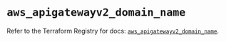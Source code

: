 # `aws_apigatewayv2_domain_name`

Refer to the Terraform Registry for docs: [`aws_apigatewayv2_domain_name`](https://registry.terraform.io/providers/hashicorp/aws/5.31.0/docs/resources/apigatewayv2_domain_name).
